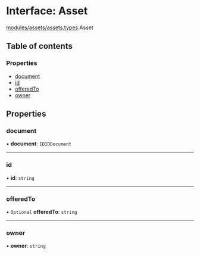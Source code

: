 # Interface: Asset

[modules/assets/assets.types](../modules/modules_assets_assets_types.md).Asset

## Table of contents

### Properties

- [document](modules_assets_assets_types.Asset.md#document)
- [id](modules_assets_assets_types.Asset.md#id)
- [offeredTo](modules_assets_assets_types.Asset.md#offeredto)
- [owner](modules_assets_assets_types.Asset.md#owner)

## Properties

### document

• **document**: `IDIDDocument`

___

### id

• **id**: `string`

___

### offeredTo

• `Optional` **offeredTo**: `string`

___

### owner

• **owner**: `string`
